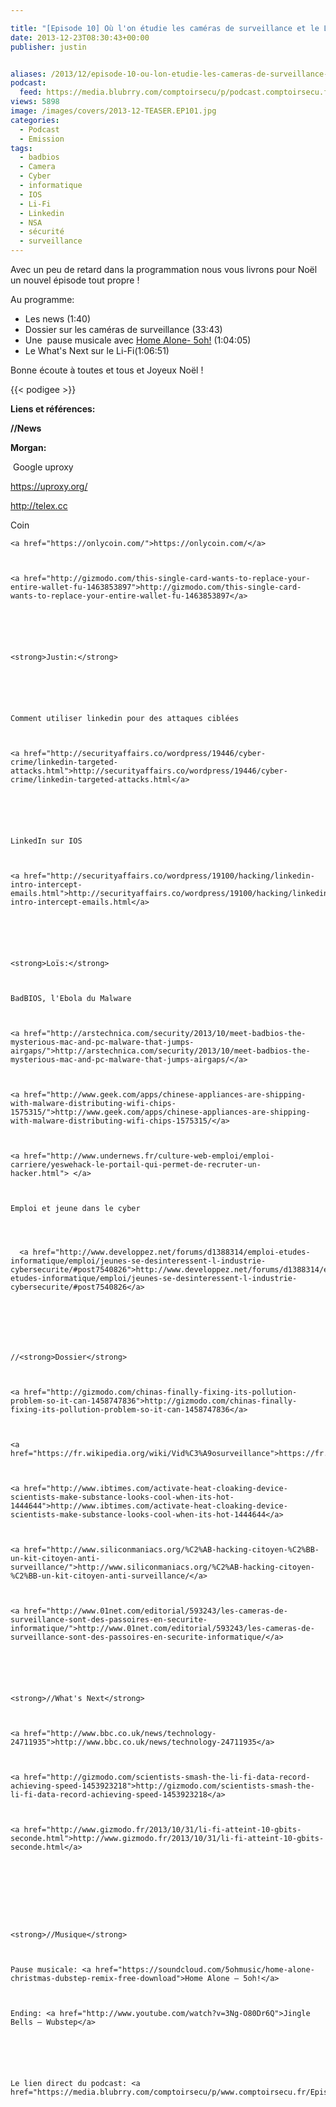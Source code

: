 ```yaml
---

title: "[Episode 10] Où l'on étudie les caméras de surveillance et le Li-Fi"
date: 2013-12-23T08:30:43+00:00
publisher: justin


aliases: /2013/12/episode-10-ou-lon-etudie-les-cameras-de-surveillance-et-le-li-fi/
podcast:
  feed: https://media.blubrry.com/comptoirsecu/p/podcast.comptoirsecu.fr/CSEC.EP10.2013-12-22.CAMERA.mp3
views: 5898
image: /images/covers/2013-12-TEASER.EP101.jpg
categories:
  - Podcast
  - Emission
tags:
  - badbios
  - Camera
  - Cyber
  - informatique
  - IOS
  - Li-Fi
  - Linkedin
  - NSA
  - sécurité
  - surveillance
---
```

Avec un peu de retard dans la programmation nous vous livrons pour Noël un nouvel épisode tout propre !

Au programme:

  * Les news (1:40)
  * Dossier sur les caméras de surveillance (33:43)
  * Une  pause musicale avec [Home Alone- 5oh!](https://soundcloud.com/5ohmusic/home-alone-christmas-dubstep-remix-free-download) (1:04:05)<a title="Bitcrusher - 64.865457,-19.556783" href="http://www.dataglitch.org/releases/0013/mp3/01%20-%20Bitcrusher%20-%2064.865457,-19.556783.mp3" ><br /> </a>
  * Le What's Next sur le Li-Fi(1:06:51)

Bonne écoute à toutes et tous et Joyeux Noël !

{{< podigee >}}








**Liens et références:**

**//News**

**Morgan:**


   Google uproxy



  <a href="https://uproxy.org/">https://uproxy.org/</a>



  <a href="http://telex.cc">http://telex.cc</a>






  Coin




    <a href="https://onlycoin.com/">https://onlycoin.com/</a>



    <a href="http://gizmodo.com/this-single-card-wants-to-replace-your-entire-wallet-fu-1463853897">http://gizmodo.com/this-single-card-wants-to-replace-your-entire-wallet-fu-1463853897</a>






    <strong>Justin:</strong>






    Comment utiliser linkedin pour des attaques ciblées



    <a href="http://securityaffairs.co/wordpress/19446/cyber-crime/linkedin-targeted-attacks.html">http://securityaffairs.co/wordpress/19446/cyber-crime/linkedin-targeted-attacks.html</a>






    LinkedIn sur IOS



    <a href="http://securityaffairs.co/wordpress/19100/hacking/linkedin-intro-intercept-emails.html">http://securityaffairs.co/wordpress/19100/hacking/linkedin-intro-intercept-emails.html</a>






    <strong>Loïs:</strong>



    BadBIOS, l'Ebola du Malware



    <a href="http://arstechnica.com/security/2013/10/meet-badbios-the-mysterious-mac-and-pc-malware-that-jumps-airgaps/">http://arstechnica.com/security/2013/10/meet-badbios-the-mysterious-mac-and-pc-malware-that-jumps-airgaps/</a>



    <a href="http://www.geek.com/apps/chinese-appliances-are-shipping-with-malware-distributing-wifi-chips-1575315/">http://www.geek.com/apps/chinese-appliances-are-shipping-with-malware-distributing-wifi-chips-1575315/</a>



    <a href="http://www.undernews.fr/culture-web-emploi/emploi-carriere/yeswehack-le-portail-qui-permet-de-recruter-un-hacker.html"> </a>



    Emploi et jeune dans le cyber




      <a href="http://www.developpez.net/forums/d1388314/emploi-etudes-informatique/emploi/jeunes-se-desinteressent-l-industrie-cybersecurite/#post7540826">http://www.developpez.net/forums/d1388314/emploi-etudes-informatique/emploi/jeunes-se-desinteressent-l-industrie-cybersecurite/#post7540826</a>







    //<strong>Dossier</strong>



    <a href="http://gizmodo.com/chinas-finally-fixing-its-pollution-problem-so-it-can-1458747836">http://gizmodo.com/chinas-finally-fixing-its-pollution-problem-so-it-can-1458747836</a>



    <a href="https://fr.wikipedia.org/wiki/Vid%C3%A9osurveillance">https://fr.wikipedia.org/wiki/Vid%C3%A9osurveillance</a>



    <a href="http://www.ibtimes.com/activate-heat-cloaking-device-scientists-make-substance-looks-cool-when-its-hot-1444644">http://www.ibtimes.com/activate-heat-cloaking-device-scientists-make-substance-looks-cool-when-its-hot-1444644</a>



    <a href="http://www.siliconmaniacs.org/%C2%AB-hacking-citoyen-%C2%BB-un-kit-citoyen-anti-surveillance/">http://www.siliconmaniacs.org/%C2%AB-hacking-citoyen-%C2%BB-un-kit-citoyen-anti-surveillance/</a>



    <a href="http://www.01net.com/editorial/593243/les-cameras-de-surveillance-sont-des-passoires-en-securite-informatique/">http://www.01net.com/editorial/593243/les-cameras-de-surveillance-sont-des-passoires-en-securite-informatique/</a>






    <strong>//What's Next</strong>



    <a href="http://www.bbc.co.uk/news/technology-24711935">http://www.bbc.co.uk/news/technology-24711935</a>



    <a href="http://gizmodo.com/scientists-smash-the-li-fi-data-record-achieving-speed-1453923218">http://gizmodo.com/scientists-smash-the-li-fi-data-record-achieving-speed-1453923218</a>



    <a href="http://www.gizmodo.fr/2013/10/31/li-fi-atteint-10-gbits-seconde.html">http://www.gizmodo.fr/2013/10/31/li-fi-atteint-10-gbits-seconde.html</a>









    <strong>//Musique</strong>



    Pause musicale: <a href="https://soundcloud.com/5ohmusic/home-alone-christmas-dubstep-remix-free-download">Home Alone – 5oh!</a>



    Ending: <a href="http://www.youtube.com/watch?v=3Ng-O80Dr6Q">Jingle Bells – Wubstep</a>






    Le lien direct du podcast: <a href="https://media.blubrry.com/comptoirsecu/p/www.comptoirsecu.fr/Episode/ComptoirSecu_Episode_10_Camera.mp3">ici</a>
